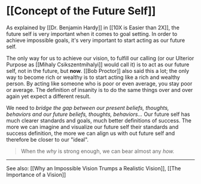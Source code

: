 # [[Concept of the Future Self]]

As explained by [[Dr. Benjamin Hardy]] in [[10X is Easier than 2X]], the future self is very important when it comes to goal setting. In order to achieve impossible goals, it's very important to start acting as our future self.

The only way for us to achieve our vision, to fulfill our calling (or our Ulterior Purpose as [[Mihaly Csikszentmihalyi]] would call it) is to act as our future self, not in the future, but **now**.
[[Bob Proctor]] also said this a lot; the only way to become rich or wealthy is to start acting like a rich and wealthy person. By acting like someone who is poor or even average, you stay poor or average. The definition of insanity is to do the same things over and over again yet expect a different result.

We need to *bridge the gap between our present beliefs, thoughts, behaviors and our future beliefs, thoughts, behaviors...* Our future self has much clearer standards and goals, much better definitions of success. The more we can imagine and visualize our future self their standards and success definition, the more we can align us with out future self and therefore be closer to our "ideal".

> When the *why* is strong enough, we can bear almost any *how.*

---

See also: [[Why an Impossible Vision Trumps a Realistic Vision]], [[The Importance of a Vision]]
